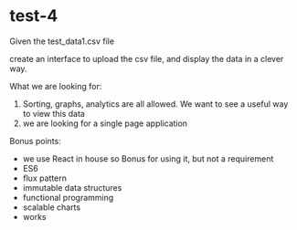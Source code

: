 # test-4

Given the test_data1.csv file

create an interface to upload the csv file, and display the data in a clever way.

What we are looking for:
1) Sorting, graphs, analytics are all allowed. We want to see a useful way to view this data
2) we are looking for a single page application

Bonus points:
- we use React in house so Bonus for using it, but not a requirement
- ES6
- flux pattern
- immutable data structures
- functional programming
- scalable charts
- works
